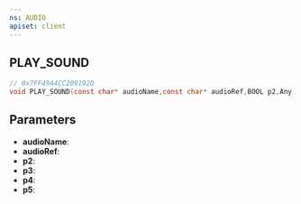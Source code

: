 ```yaml
---
ns: AUDIO
apiset: client
---
```

## PLAY_SOUND

```c
// 0x7FF4944CC209192D
void PLAY_SOUND(const char* audioName,const char* audioRef,BOOL p2,Any p3,BOOL p4,Any p5);
```


## Parameters
* **audioName**:
* **audioRef**:
* **p2**:
* **p3**:
* **p4**:
* **p5**: